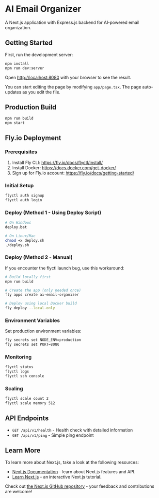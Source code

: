 # AI Email Organizer

A Next.js application with Express.js backend for AI-powered email organization.

## Getting Started

First, run the development server:

```bash
npm install
npm run dev:server
```

Open [http://localhost:8080](http://localhost:8080) with your browser to see the result.

You can start editing the page by modifying `app/page.tsx`. The page auto-updates as you edit the file.

## Production Build

```bash
npm run build
npm start
```

## Fly.io Deployment

### Prerequisites

1. Install Fly CLI: https://fly.io/docs/flyctl/install/
2. Install Docker: https://docs.docker.com/get-docker/
3. Sign up for Fly.io account: https://fly.io/docs/getting-started/

### Initial Setup

```bash
flyctl auth signup
flyctl auth login
```

### Deploy (Method 1 - Using Deploy Script)

```bash
# On Windows
deploy.bat

# On Linux/Mac
chmod +x deploy.sh
./deploy.sh
```

### Deploy (Method 2 - Manual)

If you encounter the flyctl launch bug, use this workaround:

```bash
# Build locally first
npm run build

# Create the app (only needed once)
fly apps create ai-email-organizer

# Deploy using local Docker build
fly deploy --local-only
```

### Environment Variables

Set production environment variables:

```bash
fly secrets set NODE_ENV=production
fly secrets set PORT=8080
```

### Monitoring

```bash
flyctl status
flyctl logs
flyctl ssh console
```

### Scaling

```bash
flyctl scale count 2
flyctl scale memory 512
```

## API Endpoints

- `GET /api/v1/health` - Health check with detailed information
- `GET /api/v1/ping` - Simple ping endpoint

## Learn More

To learn more about Next.js, take a look at the following resources:

- [Next.js Documentation](https://nextjs.org/docs) - learn about Next.js features and API.
- [Learn Next.js](https://nextjs.org/learn) - an interactive Next.js tutorial.

Check out [the Next.js GitHub repository](https://github.com/vercel/next.js) - your feedback and contributions are welcome!
